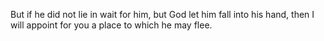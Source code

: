 But if he did not lie in wait for him, but God let him fall into his hand, then I will appoint for you a place to which he may flee.

